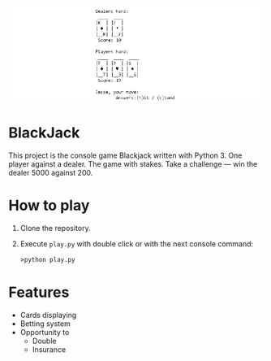 <img src="details/header.png">

# BlackJack 

This project is the console game Blackjack written with Python 3. One player against a dealer. The game with stakes. Take a challenge — win the dealer 5000 against 200.



# How to play

1. Clone the repository.

2. Execute `play.py` with double click or with the next console command:

   ```cmd
   >python play.py
   ```

   

# Features

* Cards displaying
* Betting system
* Opportunity to 
  * Double
  * Insurance